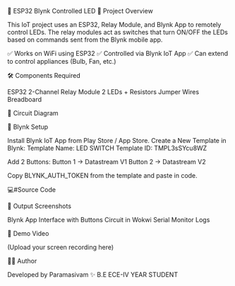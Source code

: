 🔌 ESP32 Blynk Controlled LED 
📌 Project Overview

This IoT project uses an ESP32, Relay Module, and Blynk App to remotely control LEDs.
The relay modules act as switches that turn ON/OFF the LEDs based on commands sent from the Blynk mobile app.

✅ Works on WiFi using ESP32
✅ Controlled via Blynk IoT App
✅ Can extend to control appliances (Bulb, Fan, etc.)

🛠️ Components Required

ESP32
2-Channel Relay Module
2 LEDs + Resistors
Jumper Wires
Breadboard

🔌 Circuit Diagram

📲 Blynk Setup

Install Blynk IoT App from Play Store / App Store.
Create a New Template in Blynk:
Template Name: LED SWITCH
Template ID: TMPL3sSYcu8WZ

Add 2 Buttons:
Button 1 → Datastream V1
Button 2 → Datastream V2

Copy BLYNK_AUTH_TOKEN from the template and paste in code.

💻#Source Code

📸 Output Screenshots

Blynk App Interface with Buttons
Circuit in Wokwi
Serial Monitor Logs

🎥 Demo Video 

(Upload your screen recording  here)


👨‍💻 Author

Developed by Paramasivam ✨
      B.E ECE-IV YEAR STUDENT
